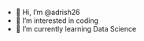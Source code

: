 - 👋 Hi, I’m @adrish26
- 👀 I’m interested in coding
- 🌱 I’m currently learning Data Science

<!---
adrish26/adrish26 is a ✨ unique ✨ repository because its `README.md` (this file) appears on your GitHub profile.
You can click the Preview link to take a look at your changes.
--->

